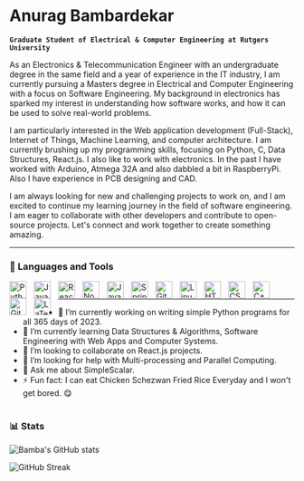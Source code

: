 # Anurag Bambardekar

**`Graduate Student of Electrical & Computer Engineering at Rutgers University`**

As an Electronics & Telecommunication Engineer with an undergraduate degree in the same field and a year of experience in the IT industry, I am currently pursuing a Masters degree in Electrical and Computer Engineering with a focus on Software Engineering. My background in electronics has sparked my interest in understanding how software works, and how it can be used to solve real-world problems.

I am particularly interested in the Web application development (Full-Stack), Internet of Things, Machine Learning, and computer architecture. I am currently brushing up my programming skills, focusing on Python, C, Data Structures, React.js. I also like to work with electronics. In the past I have worked with Arduino, Atmega 32A and also dabbled a bit in RaspberryPi. Also I have experience in PCB designing and CAD.

I am always looking for new and challenging projects to work on, and I am excited to continue my learning journey in the field of software engineering. I am eager to collaborate with other developers and contribute to open-source projects. Let's connect and work together to create something amazing.

---

### 🧰 Languages and Tools

<img align="left" alt="Python" width="30px" style="padding-right:10px;" src="https://cdn.jsdelivr.net/gh/devicons/devicon/icons/python/python-plain.svg" />
<img align="left" alt="JavaScript" width="30px" style="padding-right:10px;" src="https://cdn.jsdelivr.net/gh/devicons/devicon/icons/javascript/javascript-plain.svg" />
<img align="left" alt="React" width="30px" style="padding-right:10px;" src="https://cdn.jsdelivr.net/gh/devicons/devicon/icons/react/react-original.svg" />
<img align="left" alt="NodeJS" width="30px" style="padding-right:10px;" src="https://cdn.jsdelivr.net/gh/devicons/devicon/icons/nodejs/nodejs-original.svg" />
<img align="left" alt="Java" width="30px" style="padding-right:10px;" src="https://cdn.jsdelivr.net/gh/devicons/devicon/icons/java/java-original.svg"/>
<img align="left" alt="Spring" width="30px" style="padding-right:10px;" src="https://cdn.jsdelivr.net/gh/devicons/devicon/icons/spring/spring-original.svg" />
<img align="left" alt="Git" width="30px" style="padding-right:10px;" src="https://cdn.jsdelivr.net/gh/devicons/devicon/icons/git/git-original.svg" />
<img align="left" alt="Linux" width="30px" style="padding-right:10px;" src="https://cdn.jsdelivr.net/gh/devicons/devicon/icons/linux/linux-original.svg" />
<img align="left" alt="HTML" width="30px" style="padding-right:10px;" src="https://cdn.jsdelivr.net/gh/devicons/devicon/icons/html5/html5-plain.svg" />
<img align="left" alt="CSS" width="30px" style="padding-right:10px;" src="https://cdn.jsdelivr.net/gh/devicons/devicon/icons/css3/css3-plain.svg" />
<img align="left" alt="C++" width="30px" style="padding-right:10px;" src="https://cdn.jsdelivr.net/gh/devicons/devicon/icons/cplusplus/cplusplus-line.svg" />
<img align="left" alt="GitHub" width="30px" style="padding-right:10px;" src="https://cdn.jsdelivr.net/gh/devicons/devicon/icons/github/github-original.svg" />
<img align="left" alt="LaTeX" width="30px" style="padding-right:10px;"  src="https://cdn.jsdelivr.net/gh/devicons/devicon/icons/latex/latex-original.svg">
<br />

---

- 🔭 I’m currently working on writing simple Python programs for all 365 days of 2023.
- 🌱 I’m currently learning Data Structures & Algorithms, Software Engineering with Web Apps and Computer Systems.
- 👯 I’m looking to collaborate on React.js projects.
- 🤔 I’m looking for help with Multi-processing and Parallel Computing.
- 💬 Ask me about SimpleScalar.
- ⚡ Fun fact: I can eat Chicken Schezwan Fried Rice Everyday and I won't get bored. 😋

#

### 📊 Stats

![Bamba's GitHub stats](https://github-readme-stats.vercel.app/api?username=AnuragBambardekar&show_icons=true&theme=gruvbox)

![GitHub Streak](https://streak-stats.demolab.com?user=AnuragBambardekar&theme=gruvbox&border_radius=4.5)